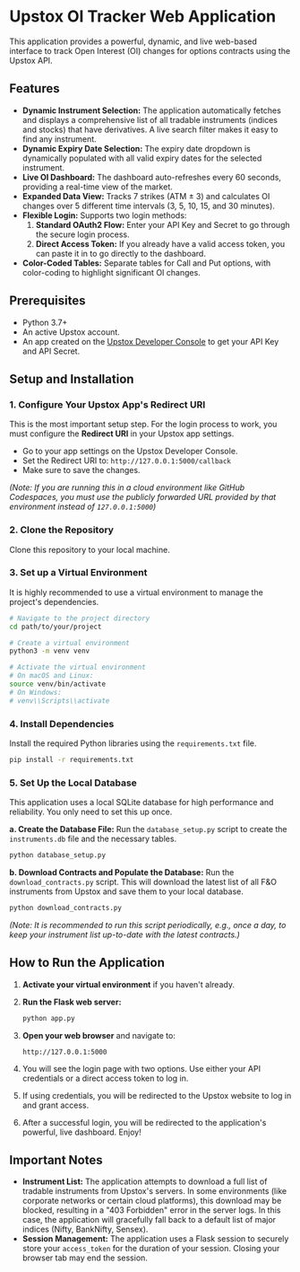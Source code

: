 # Upstox OI Tracker Web Application

This application provides a powerful, dynamic, and live web-based interface to track Open Interest (OI) changes for options contracts using the Upstox API.

## Features

- **Dynamic Instrument Selection:** The application automatically fetches and displays a comprehensive list of all tradable instruments (indices and stocks) that have derivatives. A live search filter makes it easy to find any instrument.
- **Dynamic Expiry Date Selection:** The expiry date dropdown is dynamically populated with all valid expiry dates for the selected instrument.
- **Live OI Dashboard:** The dashboard auto-refreshes every 60 seconds, providing a real-time view of the market.
- **Expanded Data View:** Tracks 7 strikes (ATM ± 3) and calculates OI changes over 5 different time intervals (3, 5, 10, 15, and 30 minutes).
- **Flexible Login:** Supports two login methods:
    1.  **Standard OAuth2 Flow:** Enter your API Key and Secret to go through the secure login process.
    2.  **Direct Access Token:** If you already have a valid access token, you can paste it in to go directly to the dashboard.
- **Color-Coded Tables:** Separate tables for Call and Put options, with color-coding to highlight significant OI changes.

## Prerequisites

- Python 3.7+
- An active Upstox account.
- An app created on the [Upstox Developer Console](https://upstox.com/developer/apps) to get your API Key and API Secret.

## Setup and Installation

### 1. Configure Your Upstox App's Redirect URI

This is the most important setup step. For the login process to work, you must configure the **Redirect URI** in your Upstox app settings.

- Go to your app settings on the Upstox Developer Console.
- Set the Redirect URI to: `http://127.0.0.1:5000/callback`
- Make sure to save the changes.

*(Note: If you are running this in a cloud environment like GitHub Codespaces, you must use the publicly forwarded URL provided by that environment instead of `127.0.0.1:5000`)*

### 2. Clone the Repository

Clone this repository to your local machine.

### 3. Set up a Virtual Environment

It is highly recommended to use a virtual environment to manage the project's dependencies.

```bash
# Navigate to the project directory
cd path/to/your/project

# Create a virtual environment
python3 -m venv venv

# Activate the virtual environment
# On macOS and Linux:
source venv/bin/activate
# On Windows:
# venv\\Scripts\\activate
```

### 4. Install Dependencies

Install the required Python libraries using the `requirements.txt` file.

```bash
pip install -r requirements.txt
```

### 5. Set Up the Local Database

This application uses a local SQLite database for high performance and reliability. You only need to set this up once.

**a. Create the Database File:**
Run the `database_setup.py` script to create the `instruments.db` file and the necessary tables.
```bash
python database_setup.py
```

**b. Download Contracts and Populate the Database:**
Run the `download_contracts.py` script. This will download the latest list of all F&O instruments from Upstox and save them to your local database.
```bash
python download_contracts.py
```
*(Note: It is recommended to run this script periodically, e.g., once a day, to keep your instrument list up-to-date with the latest contracts.)*

## How to Run the Application

1.  **Activate your virtual environment** if you haven't already.
2.  **Run the Flask web server:**

    ```bash
    python app.py
    ```
3.  **Open your web browser** and navigate to:

    `http://127.0.0.1:5000`

4.  You will see the login page with two options. Use either your API credentials or a direct access token to log in.
5.  If using credentials, you will be redirected to the Upstox website to log in and grant access.
6.  After a successful login, you will be redirected to the application's powerful, live dashboard. Enjoy!

## Important Notes

- **Instrument List:** The application attempts to download a full list of tradable instruments from Upstox's servers. In some environments (like corporate networks or certain cloud platforms), this download may be blocked, resulting in a "403 Forbidden" error in the server logs. In this case, the application will gracefully fall back to a default list of major indices (Nifty, BankNifty, Sensex).
- **Session Management:** The application uses a Flask session to securely store your `access_token` for the duration of your session. Closing your browser tab may end the session.